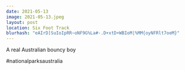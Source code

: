```yaml
---
date: 2021-05-13
image: 2021-05-13.jpeg
layout: post
location: Six Foot Track
blurhash: "eAIrD]SuIoIpRR~oNF9G%La#-.D+xtD+WBIoM|%MM{oyNFRlt7oeM}"
---
```


A real Australian bouncy boy

#nationalparksaustralia
